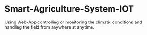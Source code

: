 # Smart-Agriculture-System-IOT
Using Web-App controlling or monitoring the climatic conditions and handling the field  from anywhere at anytime.
